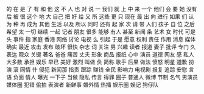 的
在
是
了
有
和
他
这
不
人
也
对
说
一
我们
就
上
中
来
一个
他们
会
要
她
没有
后
被
很
这个
地
大
自己
把
好
给
又
所
这些
更
只
现在
最
出
向
进行
如果
们
认为
种
再
成为
其他
生活
以及
所以
同时
还有
起
家
次
请
带
人们
孩子
自
位
之后
希望
太
一切
继续
一起
记者
朋友
很多
能够
有人
甚至
新闻
条
艺术
女
时代
可是
头
事件
指
家庭
香港
网络
讨论
电视
么
引起
于是
愿意
权利
责任
作用
消息
媒体
确实
最近
攻击
发布
破坏
很快
杂志
词
关注
男
兴趣
读者
报道
妻子
批评
专门
久
表达
观众
关键
著名
爸爸
痛苦
丈夫
形象
商品
报纸
心中
演员
道德
网友
感
私人
大多数
承担
娱乐
早已
美好
激烈
叫做
负
简称
歌手
后果
做法
愤怒
明星
道歉
扮演
滚
同情
什
侵犯
新闻那
指责
跟踪
赚钱
全民
影响力
电视剧
报复
追踪
安慰
言语
负面
情人
曝光
一下子
当做
隐私
传言
得罪
圈子
普通人
微博
节制
名气
男演员
媒体圈
犯错
偷拍
表演者
新鲜事
婚外情
热播
娱乐圈
娱记
狗仔队
 
